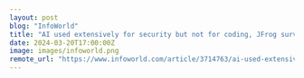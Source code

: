 ```yaml
---
layout: post
blog: "InfoWorld"
title: "AI used extensively for security but not for coding, JFrog survey finds"
date: 2024-03-20T17:00:00Z
image: images/infoworld.png
remote_url: "https://www.infoworld.com/article/3714763/ai-used-extensively-for-security-but-not-for-coding-jfrog-survey-finds.html#tk.rss_applicationdevelopment"
---
```

